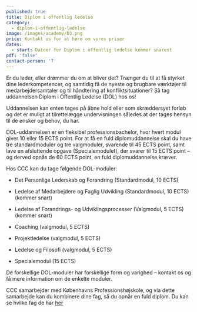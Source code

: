 ```yaml
---
published: true
title: Diplom i offentlig ledelse
category:
  - diplom-i-offentlig-ledelse
image: /images/academy/b3.png
price: Kontakt os for at høre om vores priser
dates:
  - start: Datoer for Diplom i offentlig ledelse kommer snarest
pdf: 'false'
contact-person: '7'
---
```


Er du leder, eller drømmer du om at bliver det? Trænger du til at få styrket dine lederkompetencer, og samtidig få de nyeste og brugbare værktøjer til medarbejdersamtaler og til håndtering af konfliktsituationer? Så tag uddannelsen Diplom i Offentlig Ledelse (DOL) hos os!

Uddannelsen kan enten tages på åbne hold eller som skræddersyet forløb og det er muligt at tilrettelægge undervisningen således at der tages hensyn til de ønsker og behov, du har.

DOL-uddannelsen er en fleksibel professionsbachelor, hvor hvert modul giver 10 eller 15 ECTS point. For at få en fuld diplomuddannelse skal du have tre standardmoduler og tre valgmoduler, svarende til 45 ECTS point, samt lave en afsluttende opgave (Specialemodulet), der svarer til 15 ECTS point – og derved opnås de 60 ECTS point, en fuld diplomuddannelse kræver.


Hos CCC kan du tage følgende DOL-moduler:

- Det Personlige Lederskab og Forandring (Standardmodul, 10 ECTS)

- Ledelse af Medarbejdere og Faglig Udvikling (Standardmodul, 10 ECTS) (kommer snart)

- Ledelse af Forandrings- og Udviklingsprocesser (Valgmodul, 5 ECTS) (kommer snart)

- Coaching (valgmodul, 5 ECTS)

- Projektledelse (valgmodul, 5 ECTS)

- Ledelse og Filosofi (valgmodul, 5 ECTS)

- Specialemodul (15 ECTS)


De forskellige DOL-moduler har forskellige form og varighed – kontakt os og få mere information om de enkelte moduler.


CCC samarbejder med Københavns Professionshøjskole, og via dette samarbejde kan du kombinere dine fag, så du opnår en fuld diplom. Du kan se hvilke fag de har [her](https://www.phmetropol.dk/videreuddannelser/diplomuddannelser/diplom+i+ledelse)
